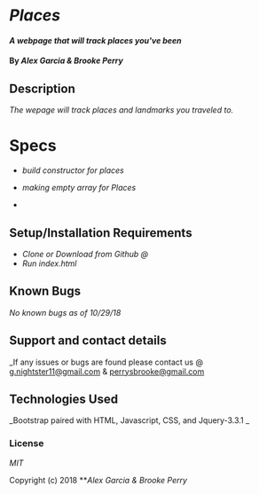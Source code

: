 # _Places_

#### _A webpage that will track places you've been_

#### By _**Alex Garcia & Brooke Perry**_

## Description

_The wepage will track places and landmarks you traveled to._

# Specs
* _build constructor for places_

* _making empty array for Places_

*


## Setup/Installation Requirements

* _Clone or Download from Github @_
* _Run index.html_

## Known Bugs

_No known bugs as of 10/29/18_

## Support and contact details

_If any issues or bugs are found please contact us @ g.nightster11@gmail.com & perrysbrooke@gmail.com

## Technologies Used

_Bootstrap paired with HTML, Javascript, CSS, and Jquery-3.3.1 _

### License

*MIT*

Copyright (c) 2018 **_Alex Garcia & Brooke Perry_
